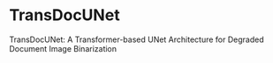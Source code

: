 # TransDocUNet
TransDocUNet: A Transformer-based UNet Architecture for Degraded Document Image Binarization
